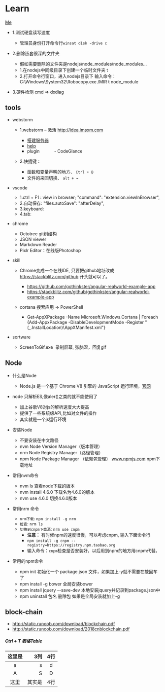 # Learn
[Me](imgs/mmexport1451125082410.jpg)

- 1.测试硬盘读写速度
	- 管理员身份打开命令行``winsat disk -drive c``

- 2.删除嵌套很深的文件夹
	- 假如需要删除的文件夹是nodejs\node_modules\node_modules...
	- 1.在nodejs中同级目录下创建一个临时文件夹 t
	- 2.打开命令行窗口，进入nodejs目录下
		输入命令：C:\Windows\System32\Robocopy.exe /MIR t node_module
- 3.硬件检测 cmd => dxdiag
    
## tools
- webstorm
    - 1.webstorm 
    	– 激活 http://idea.imsxm.com 
        - [搭建服务器](http://blog.csdn.net/larennani/article/details/71447150?locationNum=9&fps=1)
        - [help](https://www.jetbrains.com/help/webstorm/meet-webstorm.html)
        - plugin
            - CodeGlance 

    - 2.快捷键：
        - 函数和变量声明的地方、 ``Ctrl + B``
        - 文件的来回切换、 ``alt + →``


- vscode
    - 1.ctrl + F1 : view in browser; "command": "extension.viewInBrowser",
    - 2.自动保存: "files.autoSave": "afterDelay",
    - 3.keyboard: 
    - 4.tab: 
    
- chrome
	- Octotree  git树结构
	- JSON viewer
	- Markdown Reader
	- Pixlr Editor：在线版Photoshop
	
- skill
	- Chrome变成一个在线IDE, 只要把github地址改成 https://stackblitz.com/github 开头就可以了。
		- https://github.com/gothinkster/angular-realworld-example-app
		- https://stackblitz.com/github/gothinkster/angular-realworld-example-app
		
	- cortana 搜索应用 => PowerShell
		- Get-AppXPackage -Name Microsoft.Windows.Cortana | Foreach {Add-AppxPackage -DisableDevelopmentMode -Register "$($_.InstallLocation)\AppXManifest.xml"}
		
 - sortware
 	- ScreenToGif.exe  录制屏幕, 张脑湿，回复gif
	 
## Node

- 什么是Node
  + Node.js 是一个基于 Chrome V8 引擎的 JavaScript 运行环境。[官网](https://www.nodojs.org)

- node 只解析ES,像aler()之类的就不能使用了 
  + 加上谷歌V8对js的解析速度大大提高
  + 提供了一些系统级API,比如对文件的操作
  + 其实就是一个js运行环境
  
- 安装Node
  + 不要安装在中文路径
  + nvm Node Version Manager（版本管理）
  + nrm Node Registry Manager（路径管理）
  + npm Node Package Manager （依赖包管理）
    www.npmjs.com npm下载地址
	
- 常用nvm命令
  + nvm ls 查看node下载的版本
  + nvm install 4.6.0 下载名为4.6.0的版本
  + nvm use 4.6.0 切换4.6.0版本
  
  
- 常用nrm 命令
  - ``nrm下载``: ``npm install -g nrm``
  - ``检查``: ``nrm ls``
  - ``切换到cnpm下载源``: ``nrm use cnpm ``
    - **注意：** 有时候npm的速度很慢，可以考虑cnpm, 输入下面命令行
    - ``npm install -g cnpm --registry=https://registry.npm.taobao.org``
    -  输入命令：``cnpm``检查是否安装好，以后用到npm的地方用cnpm代替。
  
- 常用的npm命令
  + npm init 初始化一个	package.json  文件，如果加上-y就不需要在敲回车了
  + npm install -g bower 全局安装bower
  + npm install jquery --save-dev 本地安装jquery并记录到package.json中
  + npm uninstall 包名 删除包 如果是全局安装就加上-g
  

	



## block-chain
  - http://static.runoob.com/download/blockchain.pdf
  - http://static.runoob.com/download/2018cnblockchain.pdf 


##### Ctrl + T  表格Table

|这里是|3列|4行|
|:--:|---:|:--:|
|  a    |  s    |   d   |
|    A  |    S  |    D  |
|这里|其实是|4行|
 ​










